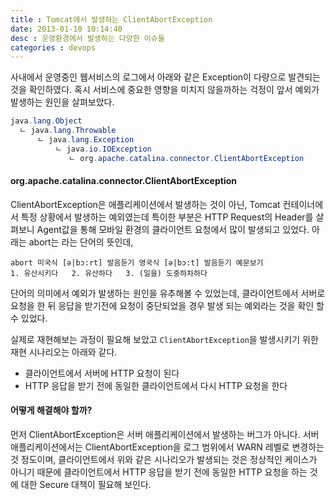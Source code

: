 ```yaml
---
title : Tomcat에서 발생하는 ClientAbortException
date: 2013-01-10 10:14:40
desc : 운영환경에서 발생하는 다양한 이슈들
categories : devops
---
```


사내에서 운영중인 웹서비스의 로그에서 아래와 같은 Exception이 다량으로 발견되는 것을 확인하였다. 혹시 서비스에 중요한 영향을 미치지 않을까하는 걱정이 앞서 예외가 발생하는 원인을 살펴보았다.

```java
java.lang.Object
  ㄴ java.lang.Throwable
      ㄴ java.lang.Exception
          ㄴ java.io.IOException
             ㄴ org.apache.catalina.connector.ClientAbortException
```

#### org.apache.catalina.connector.ClientAbortException

ClientAbortException은 애플리케이션에서 발생하는 것이 아닌, Tomcat 컨테이너에서 특정 상황에서 발생하는 예외였는데 특이한 부분은 HTTP Request의 Header를 살펴보니 Agent값을 통해 모바일 환경의 클라이언트 요청에서 많이 발생되고 있었다. 아래는 abort는 라는 단어의 뜻인데,

```
abort 미국식 [ə|bɔ:rt] 발음듣기 영국식 [ə|bɔ:t] 발음듣기 예문보기
1. 유산시키다   2. 유산하다   3. (일을) 도중하차하다
```

단어의 의미에서 예외가 발생하는 원인을 유추해볼 수 있었는데, 클라이언트에서 서버로 요청을 한 뒤 응답을 받기전에 요청이 중단되었을 경우 발생 되는 예외라는 것을 확인 할 수 있었다.

실제로 재현해보는 과정이 필요해 보았고 `ClientAbortException`을 발생시키기 위한 재현 시나리오는 아래와 같다.

- 클라이언트에서 서버에 HTTP 요청이 된다
- HTTP 응답을 받기 전에 동일한 클라이언트에서 다시 HTTP 요청을 한다

#### 어떻게 해결해야 할까?

먼저 ClientAbortException은 서버 애플리케이션에서 발생하는 버그가 아니다. 서버 애플리케이션에서는 ClientAbortException을 로그 범위에서 WARN 레벨로 변경하는 것 정도이며, 클라이언트에서 위와 같은 시나리오가 발생되는 것은 정상적인 케이스가 아니기 때문에 클라이언트에서 HTTP 응답을 받기 전에 동일한 HTTP 요청을 하는 것에 대한 Secure 대책이 필요해 보인다.


